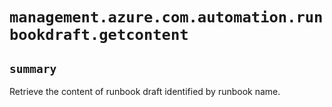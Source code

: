# `management.azure.com.automation.runbookdraft.getcontent`

## `summary`
Retrieve the content of runbook draft identified by runbook name.


